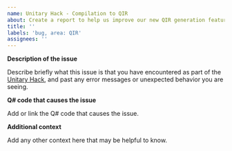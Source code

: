 ```yaml
---
name: Unitary Hack - Compilation to QIR
about: Create a report to help us improve our new QIR generation feature!
title: ''
labels: 'bug, area: QIR'
assignees: ''
---
```


**Description of the issue**

Describe briefly what this issue is that you have encountered as part of the [Unitary Hack](https://unitaryfund.github.io/unitaryhack/), and past any error messages or unexpected behavior you are seeing.

**Q# code that causes the issue**

Add or link the Q# code that causes the issue.

**Additional context**

Add any other context here that may be helpful to know.
